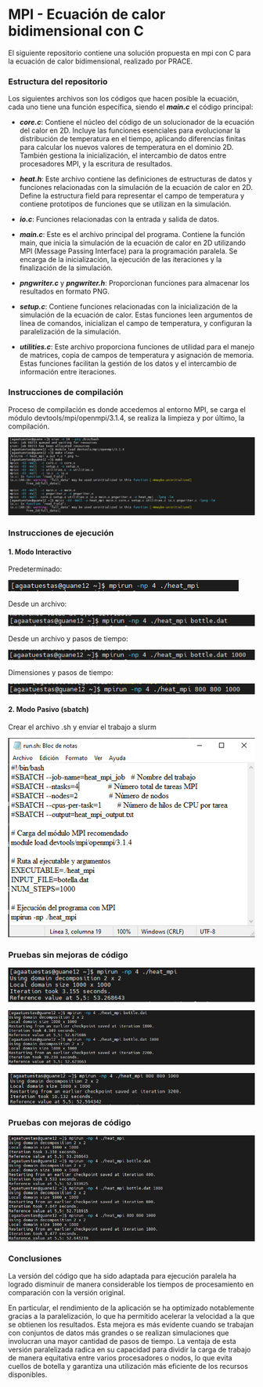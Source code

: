 # MPI - Ecuación de calor bidimensional con C

El siguiente repositorio contiene una solución propuesta en mpi con C para la ecuación de calor bidimensional, realizado por PRACE.

### Estructura del repositorio

Los siguientes archivos son los códigos que hacen posible la ecuación, cada uno tiene una función específica, siendo el ***main.c*** el código principal:

- ***core.c***: Contiene el núcleo del código de un solucionador de la ecuación del calor en 2D. Incluye las funciones esenciales para evolucionar la distribución de temperatura en el tiempo, aplicando diferencias finitas para calcular los nuevos valores de temperatura en el dominio 2D. También gestiona la inicialización, el intercambio de datos entre procesadores MPI, y la escritura de resultados.

- ***heat.h***: Este archivo contiene las definiciones de estructuras de datos y funciones relacionadas con la simulación de la ecuación de calor en 2D. Define la estructura field para representar el campo de temperatura y contiene prototipos de funciones que se utilizan en la simulación.

- ***io.c***: Funciones relacionadas con la entrada y salida de datos.

- ***main.c***: Este es el archivo principal del programa. Contiene la función main, que inicia la simulación de la ecuación de calor en 2D utilizando MPI (Message Passing Interface) para la programación paralela. Se encarga de la inicialización, la ejecución de las iteraciones y la finalización de la simulación.

- ***pngwriter.c*** y ***pngwriter.h***: Proporcionan funciones para almacenar los resultados en formato PNG.

- ***setup.c***: Contiene funciones relacionadas con la inicialización de la simulación de la ecuación de calor. Estas funciones leen argumentos de línea de comandos, inicializan el campo de temperatura, y configuran la paralelización de la simulación.

- ***utilities.c***: Este archivo proporciona funciones de utilidad para el manejo de matrices, copia de campos de temperatura y asignación de memoria. Estas funciones facilitan la gestión de los datos y el intercambio de información entre iteraciones.


### Instrucciones de compilación

Proceso de compilación es donde accedemos al entorno MPI, se carga el módulo devtools/mpi/openmpi/3.1.4, se realiza la limpieza y por último, la compilación.

![](/Entrega_MPI/images/compilacion.PNG "")

### Instrucciones de ejecución

#### 1. Modo Interactivo

Predeterminado:

![](/Entrega_MPI/images/ejec1.PNG "")

Desde un archivo:

![](/Entrega_MPI/images/ejec21.PNG "")

Desde un archivo y pasos de tiempo:

![](/Entrega_MPI/images/ejec3.PNG "")

Dimensiones y pasos de tiempo:

![](/Entrega_MPI/images/ejec4.PNG "")

#### 2. Modo Pasivo (sbatch)

Crear el archivo .sh y enviar el trabajo a slurm

![](/Entrega_MPI/images/sbatch.PNG "")

### Pruebas sin mejoras de código

![](/Entrega_MPI/images/sin1.PNG "")

![](/Entrega_MPI/images/sin2.PNG "")

![](/Entrega_MPI/images/sin3.PNG "")

### Pruebas con mejoras de código

![](/Entrega_MPI/images/mejora.PNG "")

### Conclusiones

La versión del código que ha sido adaptada para ejecución paralela ha logrado disminuir de manera considerable los tiempos de procesamiento en comparación con la versión original.

En particular, el rendimiento de la aplicación se ha optimizado notablemente gracias a la paralelización, lo que ha permitido acelerar la velocidad a la que se obtienen los resultados. Esta mejora es más evidente cuando se trabajan con conjuntos de datos más grandes o se realizan simulaciones que involucran una mayor cantidad de pasos de tiempo. La ventaja de esta versión paralelizada radica en su capacidad para dividir la carga de trabajo de manera equitativa entre varios procesadores o nodos, lo que evita cuellos de botella y garantiza una utilización más eficiente de los recursos disponibles.
